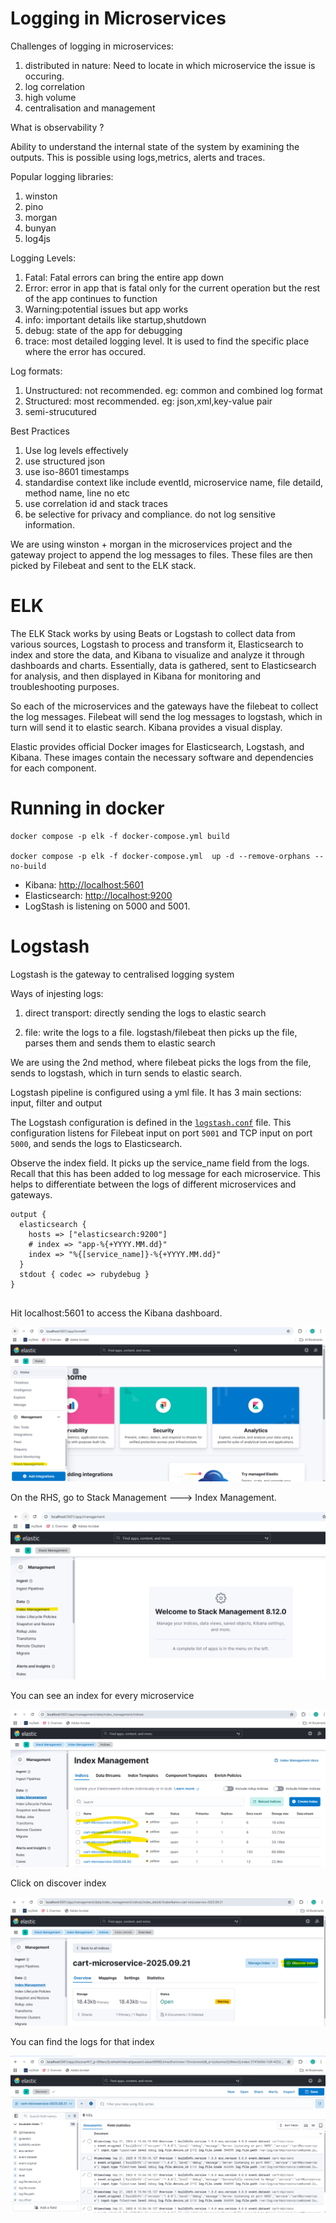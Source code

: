 # Logging in Microservices

Challenges of logging in microservices:
1. distributed in nature: Need to locate in which microservice the issue is occuring.
2. log correlation
3. high volume
4. centralisation and management

What is observability ?

Ability to understand the internal state of the system by examining the outputs.
This is possible using logs,metrics, alerts and traces.

Popular logging libraries:

1. winston
2. pino
3. morgan
4. bunyan
5. log4js

Logging Levels:

1. Fatal: Fatal errors can bring the entire app down
2. Error: error in app  that is fatal only for the current operation but the rest of the app continues to function
3. Warning:potential issues but app works
4. info: important details like startup,shutdown
5. debug: state of the app for debugging
6. trace: most detailed logging level. It is used to find the specific place where the error has occured.


Log formats:
1. Unstructured: not recommended. eg: common and combined log format
2. Structured: most recommended. eg: json,xml,key-value pair
3. semi-strucutured

Best Practices

1. Use log levels effectively
2. use structured json
3. use iso-8601 timestamps
4. standardise context like include eventId, microservice name, file detaild, method name, line no etc
5. use correlation id and stack traces
6. be selective for privacy and compliance. do not log sensitive information.

We are using winston + morgan in the microservices project and the gateway project to append the log messages to files. These files are then picked by Filebeat and sent to the ELK stack.

# ELK
The ELK Stack works by using Beats or Logstash to collect data from various sources, Logstash to process and transform it, Elasticsearch to index and store the data, and Kibana to visualize and analyze it through dashboards and charts. Essentially, data is gathered, sent to Elasticsearch for analysis, and then displayed in Kibana for monitoring and troubleshooting purposes.

So each of the microservices and the gateways have the filebeat to collect the log messages. Filebeat will send the log messages to logstash,
which in turn will send it to elastic search. Kibana provides a visual display.

Elastic provides official Docker images for Elasticsearch, Logstash, and Kibana. These images contain the necessary software and dependencies for each component.

# Running in docker

```
docker compose -p elk -f docker-compose.yml build

docker compose -p elk -f docker-compose.yml  up -d --remove-orphans --no-build

```

- Kibana: [http://localhost:5601](http://localhost:5601)
- Elasticsearch: [http://localhost:9200](http://localhost:9200)
- LogStash is listening on 5000 and 5001.


# Logstash

Logstash is the gateway to centralised logging system

Ways of injesting logs:

1. direct transport: directly sending the logs to elastic search

2. file: write the logs to a file. logstash/filebeat then picks up the file, parses them and sends them to elastic search

We are using the 2nd method, where filebeat picks the logs from the file, sends to logstash, which in turn sends to elastic search.

Logstash pipeline is configured using a yml file. It has 3 main sections: input, filter and output

The Logstash configuration is defined in the [`logstash.conf`](./logstash/logstash.conf) file. This configuration listens for Filebeat input on port `5001` and TCP input on port `5000`, and sends the logs to Elasticsearch.

Observe the index field. It picks up the service_name field from the logs. Recall that this has been added to log message for each microservice.
This helps to differentiate between the logs of different microservices and gateways.

```
output {
  elasticsearch {
    hosts => ["elasticsearch:9200"]
    # index => "app-%{+YYYY.MM.dd}"
    index => "%{[service_name]}-%{+YYYY.MM.dd}"
  }
  stdout { codec => rubydebug }
}


```

Hit localhost:5601 to access the Kibana dashboard.

![Alt text](documentation/image.png)

On the RHS, go to Stack Management ---> Index Management.

![Alt text](documentation/image-1.png)

You can see an index for every microservice

![Alt text](documentation/image-2.png)

Click on discover index

![Alt text](documentation/image-3.png)

You can find the logs for that index

![Alt text](documentation/image-4.png)

